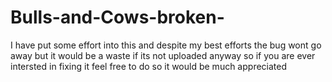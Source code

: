# Bulls-and-Cows-broken-
I have put some effort into this and despite my best efforts the bug wont go away but it would be a waste if its not uploaded anyway
so if you are ever intersted in fixing it feel free to do so it would be much appreciated
